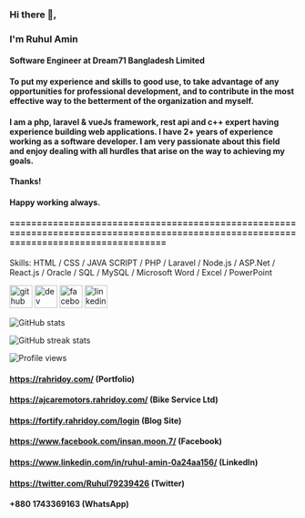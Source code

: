 
### Hi there 👋, 
   ### I'm Ruhul Amin
#### Software Engineer at Dream71 Bangladesh Limited


#### To put my experience and skills to good use, to take advantage of any opportunities for professional development, and to contribute in the most effective way to the betterment of the organization and myself.

#### I am a php, laravel & vueJs framework, rest api and c++ expert having experience building web applications. I have 2+ years of experience working as a software developer. I am very passionate about this field and enjoy dealing with all hurdles that arise on the way to achieving my goals.


#### Thanks! 
#### Happy working always.

#### =======================================================================================================================================

Skills: HTML / CSS / JAVA SCRIPT / PHP / Laravel / Node.js / ASP.Net / React.js / Oracle / SQL / MySQL / Microsoft Word / Excel / PowerPoint 


[<img src='https://cdn.jsdelivr.net/npm/simple-icons@3.0.1/icons/github.svg' alt='github' height='40'>](https://github.com/ruhulamin63)  [<img src='https://cdn.jsdelivr.net/npm/simple-icons@3.0.1/icons/dev-dot-to.svg' alt='dev' height='40'>](https://dev.to/ruhulamin63)  [<img src='https://cdn.jsdelivr.net/npm/simple-icons@3.0.1/icons/facebook.svg' alt='facebook' height='40'>](https://www.facebook.com/insan.moon.7)  [<img src='https://cdn.jsdelivr.net/npm/simple-icons@3.0.1/icons/linkedin.svg' alt='linkedin' height='40'>](https://www.linkedin.com/in/ruhul-amin-0a24aa156/)  

![GitHub stats](https://github-readme-stats.vercel.app/api?username=ruhulamin63&show_icons=true&count_private=true)  

<!-- ![GitHub metrics](https://metrics.lecoq.io/ruhulamin63)   -->

![GitHub streak stats](https://github-readme-streak-stats.herokuapp.com/?user=ruhulamin63)  

![Profile views](https://gpvc.arturio.dev/ruhulamin63)  

#### https://rahridoy.com/ (Portfolio)
#### https://ajcaremotors.rahridoy.com/  (Bike Service Ltd)
#### https://fortify.rahridoy.com/login (Blog Site)

#### https://www.facebook.com/insan.moon.7/   (Facebook)
#### https://www.linkedin.com/in/ruhul-amin-0a24aa156/  (LinkedIn)
#### https://twitter.com/Ruhul79239426  (Twitter)

#### +880 1743369163 (WhatsApp)
